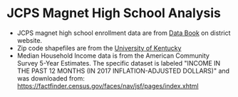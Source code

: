 # JCPS Magnet High School Analysis

- JCPS magnet high school enrollment data  are from [Data Book](https://www.jefferson.kyschools.us/sites/default/files/jcpsdbk204.xlsx) on district website.
- Zip code shapefiles are from the [University of Kentucky](https://www.uky.edu/KGS/gis/bounds.htm)
- Median Household Income data is from the American Community Survey 5-Year Estimates. The specific dataset is labeled "INCOME IN THE PAST 12 MONTHS (IN 2017 INFLATION-ADJUSTED DOLLARS)" and was downloaded from: https://factfinder.census.gov/faces/nav/jsf/pages/index.xhtml